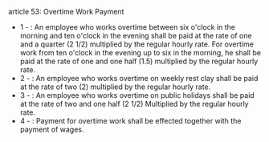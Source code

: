 article 53: Overtime Work Payment

<ul>
			<li>1 - : An employee who works overtime between six o&#39;clock in the morning and ten o&#39;clock in the evening shall be paid at the rate of one and a quarter (2 1&#x2F;2) multiplied by the regular hourly rate. For overtime work from ten o&#39;clock in the evening up to six in the morning, he shall be paid at the rate of one and one half (1.5) multiplied by the regular hourly rate.<ul>
			</ul></li>			<li>2 - : An employee who works overtime on weekly rest clay shall be paid at the rate of two (2) multiplied by the regular hourly rate.<ul>
			</ul></li>			<li>3 - : An employee who works overtime on public holidays shall be paid at the rate of two and one half (2 1&#x2F;2) Multiplied by the regular hourly rate.<ul>
			</ul></li>			<li>4 - : Payment for overtime work shall be effected together with the payment of wages.<ul>
			</ul></li></ul>